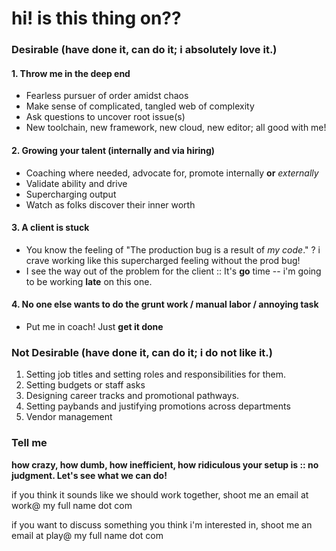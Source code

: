 # hi! is this thing on??

### Desirable (have done it, can do it; i absolutely love it.)
#### 1. Throw me in the deep end
- Fearless pursuer of order amidst chaos
- Make sense of complicated, tangled web of complexity
- Ask questions to uncover root issue(s)
- New toolchain, new framework, new cloud, new editor; all good with me!
#### 2. Growing your talent (internally and via hiring)
- Coaching where needed, advocate for, promote internally **or** *externally*
- Validate ability and drive
- Supercharging output
- Watch as folks discover their inner worth
#### 3.  A client is stuck
- You know the feeling of "The production bug is a result of *my code*." ? i crave working like this supercharged feeling without the prod bug!
- I see the way out of the problem for the client :: It's **go** time -- i'm going to be working **late** on this one.
#### 4.  No one else wants to do the grunt work / manual labor / annoying task
- Put me in coach! Just **get it done**

### Not Desirable (have done it, can do it; i do not like it.)
1. Setting job titles and setting roles and responsibilities for them.
2. Setting budgets or staff asks
3. Designing career tracks and promotional pathways.
4. Setting paybands and justifying promotions across departments
5. Vendor management

### Tell me
**how crazy, how dumb, how inefficient, how ridiculous your setup is :: no judgment. Let's see what we can do!**

if you think it sounds like we should work together,
shoot me an email at work@ my full name dot com

if you want to discuss something you think i'm interested in,
shoot me an email at play@ my full name dot com
